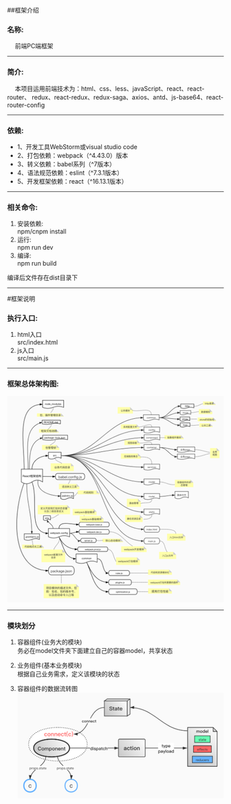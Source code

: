 ##框架介绍
### 名称:
&ensp;&ensp; 前端PC端框架
***
### 简介:
&ensp;&ensp; 本项目运用前端技术为：html、css、less、javaScript、react、react-router、
redux、react-redux、redux-saga、axios、antd、js-base64、react-router-config
***
### 依赖:
+ 1、开发工具WebStorm或visual studio code
+ 2、打包依赖：webpack（^4.43.0）版本
+ 3、转义依赖：babel系列（^7版本）
+ 4、语法规范依赖：eslint（^7.3.1版本）
+ 5、开发框架依赖：react（^16.13.1版本）
***
### 相关命令:
1. 安装依赖:  
npm/cnpm install
2. 运行:  
npm run dev
3. 编译:  
npm run build  

编译后文件存在dist目录下
***
#框架说明
### 执行入口:
1. html入口  
src/index.html
2. js入口  
src/main.js
***
### 框架总体架构图:
![Image text](./deploy/web前端框架结构.jpg)
***
### 模块划分
1. 容器组件(业务大的模块)  
务必在model文件夹下面建立自己的容器model，共享状态

2. 业务组件(基本业务模块)  
根据自己业务需求，定义该模块的状态

3. 容器组件的数据流转图
![Image text](./deploy/redux的数据流转图.jpg)
